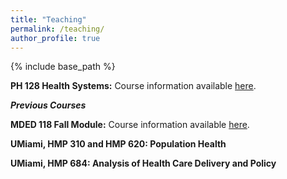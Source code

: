 ```yaml
---
title: "Teaching"
permalink: /teaching/
author_profile: true
---
```


{% include base_path %}

<b>PH 128 Health Systems:</b> Course information available <a href="https://dartmouth.smartcatalogiq.com/en/current/orc/departments-programs-graduate/masters-of-health-science-education/master-of-public-health-and-ms-healthcare-research/master-of-public-health-and-ms-healthcare-research/ph-128">here</a>.

<i><strong>Previous Courses</strong></i>

<b>MDED 118 Fall Module:</b> Course information available <a href="https://geiselmed.dartmouth.edu/md-program/curriculum-overview/population-health/">here</a>.

<b>UMiami, HMP 310 and HMP 620: Population Health</b> 

<b>UMiami, HMP 684: Analysis of Health Care Delivery and Policy</b> 
